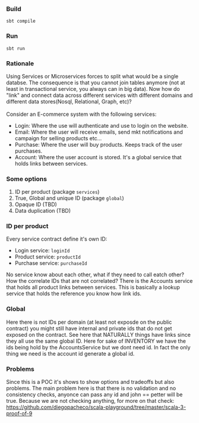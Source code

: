 ### Build
```
sbt compile
```

### Run
```
sbt run
```

### Rationale

Using Services or Microservices forces to split what would be a single databse.
The consequence is that you cannot join tables anymore (not at least in transactional service, you always can in big data).
Now how do "link" and connect data across different services with different domains and different data stores(Nosql, Relational, Graph, etc)?
</br>
</br>
Consider an E-commerce system with the following services:
* Login: Where the use will authenticate and use to login on the website.
* Email: Where the user will receive emails, send mkt notifications and campaign for selling products etc...
* Purchase: Where the user will buy products. Keeps track of the user purchases.
* Account: Where the user account is stored. It's a global service that holds links between services.


### Some options

1. ID per product (package `services`)
2. True, Global and unique ID (package `global`)
3. Opaque ID (TBD)
4. Data duplication (TBD)

### ID per product

Every service contract define it's own ID:
* Login service: `loginId`
* Product service: `productId`
* Purchase service: `purchaseId`

No service know about each other, what if they need to call eatch other? How the correlate IDs that are not correlated?
There is the Accounts service that holds all product links between services.
This is basically a lookup service that holds the reference you know how link ids.

### Global

Here there is not IDs per domain (at least not exposde on the public contract) you might still have internal and 
private ids that do not get exposed on the contract. See here that NATURALLY things have links since they all use the same global ID.
Here for sake of INVENTORY we have the ids being hold by the AccountsService but we dont need id.
In fact the only thing we need is the account id generate a global id.

### Problems

Since this is a POC it's shows to show options and tradeoffs but also problems.
The main problem here is that there is no validation and no consistency checks, anyonce can pass any id and john == petter will be true.
Because we are not checking anything, for more on that check: https://github.com/diegopacheco/scala-playground/tree/master/scala-3-proof-of-9
